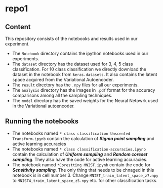 # repo1
## Content
This repository consists of the notebooks and results used in our experiment.
- The `Notebook` directory contains the ipython notebooks used in our experiments.
- The `dataset` directory has the dataset used for 3, 4, 5 class classification. For 10 class classification we directly download the dataset in the notebook from `keras.datasets`. It also contains the latent space acquired from the Variational Autoencoder.
- The `result` directory has the `.npy` files for all our experiments.
- The `analysis` directory has the images in `.pdf` format for the accuracy comparisons among all the sampling techniques.
- The `model` directory has the saved weights for the Neural Netowrk used in the Variational autoencoder.


## Running the notebooks
- The notebooks named `* class classification Unscented Transform.ipynb` contain the calculation of ***Sigma point sampling*** and active learning accuracies
- The notebooks named `* class classification-accuracies.ipynb` contain the calculation of ***Uniform sampling*** and ***Random coreset sampling***. They also have the code for active learning accuracies.
- The notebook named `*Corestting MNIST.ipynb` contain the code for ***Sensitivity sampling***. The only thing that needs to be chnaged in this notebook is in cell number 3. Change `MNIST_train_latent_space_z7.npy` to `MNIST4_train_latent_space_z5.npy` etc. for other classification tasks.
